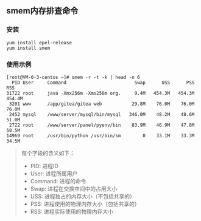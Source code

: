 ## smem内存排查命令

### 安装

```
yum install epel-release
yum install smem
```

### 使用示例

```
[root@VM-0-3-centos ~]# smem -r -t -k | head -n 6
  PID User     Command                         Swap      USS      PSS      RSS 
31722 root     java -Xmx256m -Xms256m org.     9.4M   454.3M   454.3M   454.4M 
 3201 www      /app/gitea/gitea web           29.8M    76.0M    76.0M    76.0M 
 2452 mysql    /www/server/mysql/bin/mysql   346.0M    48.2M    48.6M    51.0M 
 2722 root     /www/server/panel/pyenv/bin    83.9M    46.9M    47.8M    50.5M 
14969 root     /usr/bin/python /usr/bin/sm        0    33.1M    33.3M    34.5M 
```

> 每个字段的含义如下：
>
> * PID: 进程ID
> * User: 进程所属用户
> * Command: 进程的命令
> * Swap: 进程在交换空间中的占用大小
> * USS: 进程独占的内存大小（不包括共享的）
> * PSS: 进程使用的物理内存大小（包括共享的）
> * RSS: 进程实际使用的物理内存大小
